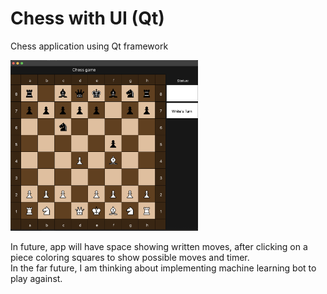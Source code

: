 # Chess with UI (Qt)
Chess application using Qt framework

<img src="https://github.com/JPcooldev/Chess-with-UI-Qt-/blob/main/READMEimages/ChessGame.png" width="300">

In future, app will have space showing written moves, after clicking on a piece coloring squares to show possible moves and timer.
<br>
In the far future, I am thinking about implementing machine learning bot to play against.
